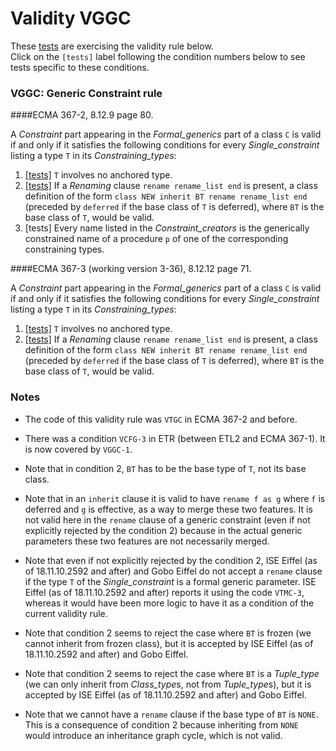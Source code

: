 # Validity VGGC

These [tests](.) are exercising the validity rule below.</br>
Click on the `[tests]` label following the condition numbers below to see tests specific to these conditions.

### VGGC: Generic Constraint rule

####ECMA 367-2, 8.12.9 page 80.

A *Constraint* part appearing in the *Formal\_generics* part of a class `C` is valid if and only if it satisfies the following conditions for every *Single\_constraint* listing a type `T` in its *Constraining\_types*:

1. [\[tests\]](../vggc1) `T` involves no anchored type.
2. [\[tests\]](../vggc2) If a *Renaming* clause `rename rename_list end` is present, a class definition of the form `class NEW inherit BT rename rename_list end` (preceded by `deferred` if the base class of `T` is deferred), where `BT` is the base class of `T`, would be valid.
3. \[tests\] Every name listed in the *Constraint\_creators* is the generically constrained name of a procedure `p` of one of the corresponding constraining types.

####ECMA 367-3 (working version 3-36), 8.12.12 page 71.

A *Constraint* part appearing in the *Formal\_generics* part of a class `C` is valid if and only if it satisfies
the following conditions for every *Single\_constraint* listing a type `T` in its *Constraining\_types*:

1. [\[tests\]](../vggc1) `T` involves no anchored type.
2. [\[tests\]](../vggc2) If a *Renaming* clause `rename rename_list end` is present, a class definition of the form `class NEW inherit BT rename rename_list end` (preceded by `deferred` if the base class of `T` is deferred), where `BT` is the base class of `T`, would be valid.

### Notes

* The code of this validity rule was `VTGC` in ECMA 367-2 and before.
* There was a condition `VCFG-3` in ETR (between ETL2 and ECMA 367-1). It is now covered by `VGGC-1`.

* Note that in condition 2, `BT` has to be the base type of `T`, not its base class.
* Note that in an `inherit` clause it is valid to have `rename f as g` where `f` is deferred and `g` is effective, as a way to merge these two features. It is not valid here in the `rename` clause of a generic constraint (even if not explicitly rejected by the condition 2) because in the actual generic parameters these two features are not necessarily merged.
* Note that even if not explicitly rejected by the condition 2, ISE Eiffel (as of 18.11.10.2592 and after) and Gobo Eiffel do not accept a `rename` clause if the type `T` of the *Single\_constraint* is a formal generic parameter. ISE Eiffel (as of 18.11.10.2592 and after) reports it using the code `VTMC-3`, whereas it would have been more logic to have it as a condition of the current validity rule.
* Note that condition 2 seems to reject the case where `BT` is frozen (we cannot inherit from frozen class), but it is accepted by ISE Eiffel (as of 18.11.10.2592 and after) and Gobo Eiffel.
* Note that condition 2 seems to reject the case where `BT` is a *Tuple\_type* (we can only inherit from *Class\_type*s, not from *Tuple\_type*s), but it is accepted by ISE Eiffel (as of 18.11.10.2592 and after) and Gobo Eiffel.
* Note that we cannot have a `rename` clause if the base type of `BT` is `NONE`. This is a consequence of condition 2 because inheriting from `NONE` would introduce an inheritance graph cycle, which is not valid.
